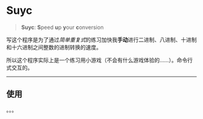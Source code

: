 # Suyc

> **Suyc**: **S**peed **u**p **y**our **c**onversion

写这个程序是为了通过*简单重复式*的练习加快我**手动**进行二进制、八进制、十进制和十六进制之间整数的进制转换的速度。

所以这个程序实际上是一个练习用小游戏（不会有什么游戏体验的……）。命令行式交互的。

---

## 使用

。。。
